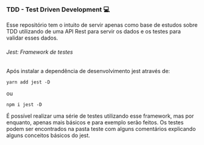 ### TDD - Test Driven Development 💻 

Esse repositório tem o intuito de servir apenas como base de estudos sobre TDD utilizando de uma API Rest para servir os dados e os testes para validar esses dados.

###### Jest: Framework de testes
Após instalar a dependência de desenvolvimento jest através de: 

```yarn add jest -D```

ou

```npm i jest -D```

É possível realizar uma série de testes utilizando esse framework, mas por enquanto, apenas mais básicos e para exemplo serão feitos. 
Os testes podem ser encontrados na pasta teste com alguns comentários explicando alguns conceitos básicos do jest.
